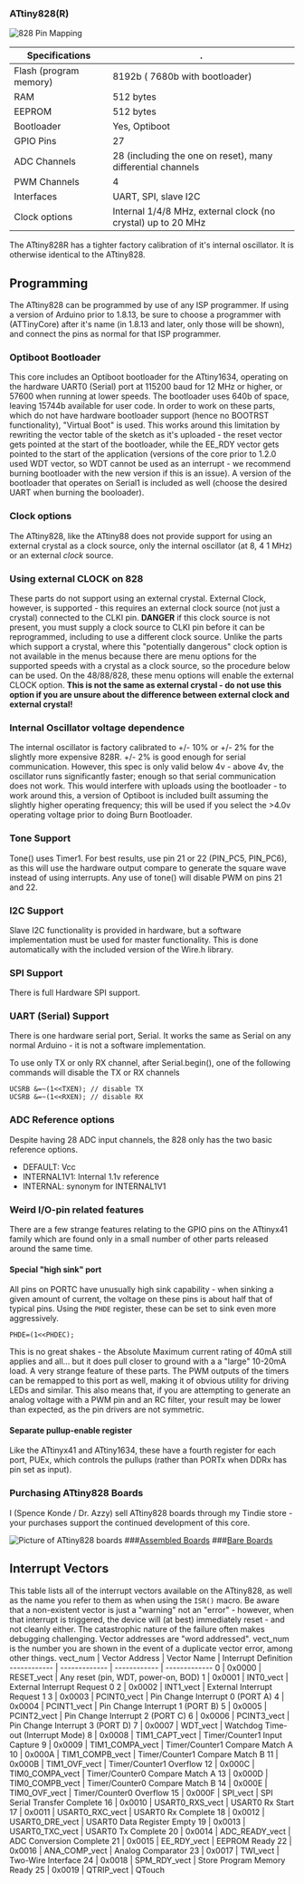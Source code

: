 ### ATtiny828(R)
![828 Pin Mapping](http://drazzy.com/e/img/PinoutT828.jpg "Arduino Pin Mapping for ATtiny828")

 Specifications |  .
------------ | -------------
Flash (program memory)   | 8192b ( 7680b with bootloader)
RAM  | 512 bytes
EEPROM | 512 bytes
Bootloader | Yes, Optiboot
GPIO Pins | 27
ADC Channels | 28 (including the one on reset), many differential channels
PWM Channels | 4
Interfaces | UART, SPI, slave I2C
Clock options | Internal 1/4/8 MHz, external clock (no crystal) up to 20 MHz

The ATtiny828R has a tighter factory calibration of it's internal oscillator. It is otherwise identical to the ATtiny828.

## Programming
The ATtiny828 can be programmed by use of any ISP programmer. If using a version of Arduino prior to 1.8.13, be sure to choose a programmer with (ATTinyCore) after it's name (in 1.8.13 and later, only those will be shown), and connect the pins as normal for that ISP programmer.

### Optiboot Bootloader
This core includes an Optiboot bootloader for the ATtiny1634, operating on the hardware UART0 (Serial) port at 115200 baud for 12 MHz or higher, or 57600 when running at lower speeds. The bootloader uses 640b of space, leaving 15744b available for user code. In order to work on these parts, which do not have hardware bootloader support (hence no BOOTRST functionality), "Virtual Boot" is used. This works around this limitation by rewriting the vector table of the sketch as it's uploaded - the reset vector gets pointed at the start of the bootloader, while the EE_RDY vector gets pointed to the start of the application (versions of the core prior to 1.2.0 used WDT vector, so WDT cannot be used as an interrupt - we recommend burning bootloader with the new version if this is an issue). A version of the bootloader that operates on Serial1 is included as well (choose the desired UART when burning the booloader).

### Clock options
The ATtiny828, like the ATtiny88 does not provide support for using an external crystal as a clock source, only the internal oscillator (at 8, 4 1 MHz) or an external *clock* source.

### Using external CLOCK on 828
These parts do not support using an external crystal. External Clock, however, is supported - this requires an external clock source (not just a crystal) connected to the CLKI pin. **DANGER** if this clock source is not present, you must supply a clock source to CLKI pin before it can be reprogrammed, including to use a different clock source. Unlike the parts which support a crystal, where this "potentially dangerous" clock option is not available in the menus because there are menu options for the supported speeds with a crystal as a clock source, so the procedure below can be used. On the 48/88/828, these menu options will enable the external CLOCK option. **This is not the same as external crystal - do not use this option if you are unsure about the difference between external clock and external crystal!**

### Internal Oscillator voltage dependence
The internal oscillator is factory calibrated to +/- 10% or +/- 2% for the slightly more expensive 828R. +/- 2% is good enough for serial communication. However, this spec is only valid below 4v - above 4v, the oscillator runs significantly faster; enough so that serial communication does not work. This would interfere with uploads using the bootloader - to work around this, a version of Optiboot is included built assuming the slightly higher operating frequency; this will be used if you select the >4.0v operating voltage prior to doing Burn Bootloader.

### Tone Support
Tone() uses Timer1. For best results, use pin 21 or 22 (PIN_PC5, PIN_PC6), as this will use the hardware output compare to generate the square wave instead of using interrupts. Any use of tone() will disable PWM on pins 21 and 22.

### I2C Support
Slave I2C functionality is provided in hardware, but a software implementation must be used for master functionality. This is done automatically with the included version of the Wire.h library.

### SPI Support
There is full Hardware SPI support.

### UART (Serial) Support
There is one hardware serial port, Serial. It works the same as Serial on any normal Arduino - it is not a software implementation.

To use only TX or only RX channel, after Serial.begin(), one of the following commands will disable the TX or RX channels
```
UCSRB &=~(1<<TXEN); // disable TX
UCSRB &=~(1<<RXEN); // disable RX
```

### ADC Reference options
Despite having 28 ADC input channels, the 828 only has the two basic reference options.

* DEFAULT: Vcc
* INTERNAL1V1: Internal 1.1v reference
* INTERNAL: synonym for INTERNAL1V1
### Weird I/O-pin related features
There are a few strange features relating to the GPIO pins on the ATtinyx41 family which are found only in a small number of other parts released around the same time.

#### Special "high sink" port
All pins on PORTC have unusually high sink capability - when sinking a given amount of current, the voltage on these pins is about half that of typical pins. Using the `PHDE` register, these can be set to sink even more aggressively.

```
PHDE=(1<<PHDEC);
```

This is no great shakes - the Absolute Maximum current rating of 40mA still applies and all... but it does pull closer to ground with a a "large" 10-20mA load. A very strange feature of these parts. The PWM outputs of the timers can be remapped to this port as well, making it of obvious utility for driving LEDs and similar. This also means that, if you are attempting to generate an analog voltage with a PWM pin and an RC filter, your result may be lower than expected, as the pin drivers are not symmetric.

#### Separate pullup-enable register
Like the ATtinyx41 and ATtiny1634, these have a fourth register for each port, PUEx, which controls the pullups (rather than PORTx when DDRx has pin set as input).

### Purchasing ATtiny828 Boards
I (Spence Konde / Dr. Azzy) sell ATtiny828 boards through my Tindie store - your purchases support the continued development of this core.

![Picture of ATtiny828 boards](https://d3s5r33r268y59.cloudfront.net/77443/products/thumbs/2016-05-18T04:57:39.963Z-AZB-8_V2_Asy.png.855x570_q85_pad_rcrop.png)
###[Assembled Boards](https://www.tindie.com/products/DrAzzy/attiny88-or-828-breakout-board-assembled/)
###[Bare Boards](https://www.tindie.com/products/DrAzzy/atmega-x8attiny-x8828atmega-x8pb-breakout/)

## Interrupt Vectors
This table lists all of the interrupt vectors available on the ATtiny828, as well as the name you refer to them as when using the `ISR()` macro. Be aware that a non-existent vector is just a "warning" not an "error" - however, when that interrupt is triggered, the device will (at best) immediately reset - and not cleanly either. The catastrophic nature of the failure often makes debugging challenging. Vector addresses are "word addressed". vect_num is the number you are shown in the event of a duplicate vector error, among other things.
vect_num | Vector Address | Vector Name | Interrupt Definition
------------ | ------------- | ------------ | -------------
0 | 0x0000 | RESET_vect | Any reset (pin, WDT, power-on, BOD)
1 | 0x0001 | INT0_vect | External Interrupt Request 0
2 | 0x0002 | INT1_vect | External Interrupt Request 1
3 | 0x0003 | PCINT0_vect | Pin Change Interrupt 0 (PORT A)
4 | 0x0004 | PCINT1_vect | Pin Change Interrupt 1 (PORT B)
5 | 0x0005 | PCINT2_vect | Pin Change Interrupt 2 (PORT C)
6 | 0x0006 | PCINT3_vect | Pin Change Interrupt 3 (PORT D)
7 | 0x0007 | WDT_vect | Watchdog Time-out (Interrupt Mode)
8 | 0x0008 | TIM1_CAPT_vect | Timer/Counter1 Input Capture
9 | 0x0009 | TIM1_COMPA_vect | Timer/Counter1 Compare Match A
10 | 0x000A | TIM1_COMPB_vect | Timer/Counter1 Compare Match B
11 | 0x000B | TIM1_OVF_vect | Timer/Counter1 Overflow
12 | 0x000C | TIM0_COMPA_vect | Timer/Counter0 Compare Match A
13 | 0x000D | TIM0_COMPB_vect | Timer/Counter0 Compare Match B
14 | 0x000E | TIM0_OVF_vect | Timer/Counter0 Overflow
15 | 0x000F | SPI_vect | SPI Serial Transfer Complete
16 | 0x0010 | USART0_RXS_vect | USART0 Rx Start
17 | 0x0011 | USART0_RXC_vect | USART0 Rx Complete
18 | 0x0012 | USART0_DRE_vect | USART0 Data Register Empty
19 | 0x0013 | USART0_TXC_vect | USART0 Tx Complete
20 | 0x0014 | ADC_READY_vect | ADC Conversion Complete
21 | 0x0015 | EE_RDY_vect | EEPROM Ready
22 | 0x0016 | ANA_COMP_vect | Analog Comparator
23 | 0x0017 | TWI_vect | Two-Wire Interface
24 | 0x0018 | SPM_RDY_vect | Store Program Memory Ready
25 | 0x0019 | QTRIP_vect | QTouch
